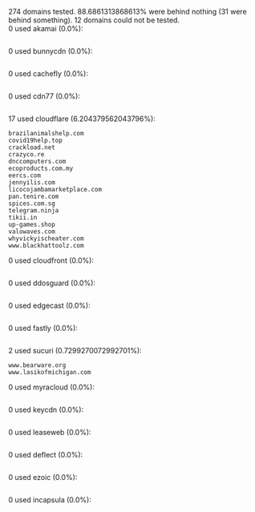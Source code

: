 274 domains tested. 88.6861313868613% were behind nothing (31 were behind something). 12 domains could not be tested.<br>
0 used akamai (0.0%):
```

```

0 used bunnycdn (0.0%):
```

```

0 used cachefly (0.0%):
```

```

0 used cdn77 (0.0%):
```

```

17 used cloudflare (6.204379562043796%):
```
brazilanimalshelp.com
covid19help.top
crackload.net
crazyco.re
dnccomputers.com
ecoproducts.com.my
eercs.com
jennyilis.com
licocojambamarketplace.com
pan.tenire.com
spices.com.sg
telegram.ninja
tikii.in
up-games.shop
valowaves.com
whyvickyischeater.com
www.blackhattoolz.com
```

0 used cloudfront (0.0%):
```

```

0 used ddosguard (0.0%):
```

```

0 used edgecast (0.0%):
```

```

0 used fastly (0.0%):
```

```

2 used sucuri (0.7299270072992701%):
```
www.bearware.org
www.lasikofmichigan.com
```

0 used myracloud (0.0%):
```

```

0 used keycdn (0.0%):
```

```

0 used leaseweb (0.0%):
```

```

0 used deflect (0.0%):
```

```

0 used ezoic (0.0%):
```

```

0 used incapsula (0.0%):
```

```
